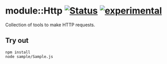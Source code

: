 
# module::Http  [![Status](https://github.com/Wandalen/wHttp/workflows/Test/badge.svg)](https://github.com/Wandalen/wHttp/actions?query=workflow%3ATest) [![experimental](https://img.shields.io/badge/stability-experimental-orange.svg)](https://github.com/emersion/stability-badges#experimental)

Collection of tools to make HTTP requests.

## Try out
```
npm install
node sample/Sample.js
```
